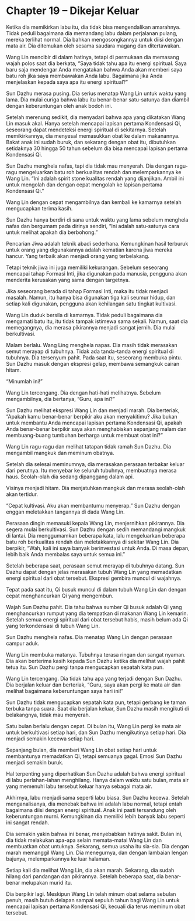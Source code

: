 # Chapter 19 – Dikejar Keluar

Ketika dia memikirkan labu itu, dia tidak bisa mengendalikan amarahnya. Tidak peduli bagaimana dia memandang labu dalam perjalanan pulang, mereka terlihat normal. Dia bahkan mengosongkannya untuk diisi dengan mata air. Dia ditemukan oleh sesama saudara magang dan ditertawakan.

Wang Lin mencibir di dalam hatinya, tetapi di permukaan dia memasang wajah polos saat dia berkata, “Saya tidak tahu apa itu energi spiritual. Saya baru saja mendengar Anda mengatakan bahwa Anda akan memberi saya batu roh jika saya membawakan Anda labu. Bagaimana jika Anda menjelaskan kepada saya apa itu energi spiritual?”

Sun Dazhu merasa pusing. Dia serius menatap Wang Lin untuk waktu yang lama. Dia mulai curiga bahwa labu itu benar-benar satu-satunya dan diambil dengan keberuntungan oleh anak bodoh ini.

Setelah merenung sedikit, dia menyadari bahwa apa yang dikatakan Wang Lin masuk akal. Hanya setelah mencapai lapisan pertama Kondensasi Qi, seseorang dapat mendeteksi energi spiritual di sekitarnya. Setelah memikirkannya, dia menyesal memasukkan obat ke dalam makanannya. Bakat anak ini sudah buruk, dan sekarang dengan obat itu, dibutuhkan setidaknya 30 hingga 50 tahun sebelum dia bisa mencapai lapisan pertama Kondensasi Qi.

Sun Dazhu menghela nafas, tapi dia tidak mau menyerah. Dia dengan ragu-ragu mengeluarkan batu roh berkualitas rendah dan melemparkannya ke Wang Lin. “Ini adalah spirit stone kualitas rendah yang dijanjikan. Ambil ini untuk mengolah dan dengan cepat mengolah ke lapisan pertama Kondensasi Qi.”

Wang Lin dengan cepat mengambilnya dan kembali ke kamarnya setelah mengucapkan terima kasih.

Sun Dazhu hanya berdiri di sana untuk waktu yang lama sebelum menghela nafas dan bergumam pada dirinya sendiri, “Ini adalah satu-satunya cara untuk melihat apakah dia berbohong.”

Pencarian Jiwa adalah teknik abadi sederhana. Kemungkinan hasil terburuk untuk orang yang digunakannya adalah kematian karena jiwa mereka hancur. Yang terbaik akan menjadi orang yang terbelakang.

Tetapi teknik jiwa ini juga memiliki kekurangan. Sebelum seseorang mencapai tahap Formasi Inti, jika digunakan pada manusia, pengguna akan menderita kerusakan yang sama dengan targetnya.

Jika seseorang berada di tahap Formasi Inti, maka itu tidak menjadi masalah. Namun, itu hanya bisa digunakan tiga kali seumur hidup, dan setiap kali digunakan, pengguna akan kehilangan satu tingkat kultivasi.

Wang Lin duduk bersila di kamarnya. Tidak peduli bagaimana dia mengamati batu itu, itu tidak tampak istimewa sama sekali. Namun, saat dia memegangnya, dia merasa pikirannya menjadi sangat jernih. Dia mulai berkultivasi.

Malam berlalu. Wang Ling menghela napas. Dia masih tidak merasakan semut merayap di tubuhnya. Tidak ada tanda-tanda energi spiritual di tubuhnya. Dia tersenyum pahit. Pada saat itu, seseorang membuka pintu. Sun Dazhu masuk dengan ekspresi gelap, membawa semangkuk cairan hitam.

“Minumlah ini!”

Wang Lin tercengang. Dia dengan hati-hati melihatnya. Sebelum mengambilnya, dia bertanya, “Guru, apa ini?”

Sun Dazhu melihat ekspresi Wang Lin dan menjadi marah. Dia berteriak, “Apakah kamu benar-benar berpikir aku akan menyakitimu? Jika bukan untuk membantu Anda mencapai lapisan pertama Kondensasi Qi, apakah Anda benar-benar berpikir saya akan menghabiskan sepanjang malam dan membuang-buang tumbuhan berharga untuk membuat obat ini?”

Wang Lin ragu-ragu dan melihat tatapan tidak ramah Sun Dazhu. Dia mengambil mangkuk dan meminum obatnya.

Setelah dia selesai meminumnya, dia merasakan perasaan terbakar keluar dari perutnya. Itu menyebar ke seluruh tubuhnya, membuatnya merasa haus. Seolah-olah dia sedang dipanggang dalam api.

Visinya menjadi hitam. Dia menjatuhkan mangkuk dan merasa seolah-olah akan tertidur.

“Cepat kultivasi. Aku akan membantumu menyerap.” Sun Dazhu dengan enggan meletakkan tangannya di dada Wang Lin.

Perasaan dingin memasuki kepala Wang Lin, menjernihkan pikirannya. Dia segera mulai berkultivasi. Sun Dazhu dengan sedih memandangi mangkuk di lantai. Dia menggumamkan beberapa kata, lalu mengeluarkan beberapa batu roh berkualitas rendah dan meletakkannya di sekitar Wang Lin. Dia berpikir, “Wah, kali ini saya banyak berinvestasi untuk Anda. Di masa depan, lebih baik Anda membalas saya untuk semua ini.”

Setelah beberapa saat, perasaan semut merayap di tubuhnya datang. Sun Dazhu dapat dengan jelas merasakan tubuh Wang Lin yang memadatkan energi spiritual dari obat tersebut. Ekspresi gembira muncul di wajahnya.

Tepat pada saat itu, Qi busuk muncul di dalam tubuh Wang Lin dan dengan cepat menghancurkan Qi yang mengembun.

Wajah Sun Dazhu pahit. Dia tahu bahwa sumber Qi busuk adalah Qi yang menghancurkan rumput yang dia tempatkan di makanan Wang Lin kemarin. Setelah semua energi spiritual dari obat tersebut habis, masih belum ada Qi yang terkondensasi di tubuh Wang Lin.

Sun Dazhu menghela nafas. Dia menatap Wang Lin dengan perasaan campur aduk.

Wang Lin membuka matanya. Tubuhnya terasa ringan dan sangat nyaman. Dia akan berterima kasih kepada Sun Dazhu ketika dia melihat wajah pahit tetua itu. Sun Dazhu pergi tanpa mengucapkan sepatah kata pun.

Wang Lin tercengang. Dia tidak tahu apa yang terjadi dengan Sun Dazhu. Dia berjalan keluar dan berteriak, “Guru, saya akan pergi ke mata air dan melihat bagaimana keberuntungan saya hari ini!”

Sun Dazhu tidak mengucapkan sepatah kata pun, tetapi gerbang ke taman terbuka tanpa suara. Saat dia berjalan keluar, Sun Dazhu masih mengikuti di belakangnya, tidak mau menyerah.

Satu bulan berlalu dengan cepat. Di bulan itu, Wang Lin pergi ke mata air untuk berkultivasi setiap hari, dan Sun Dazhu mengikutinya setiap hari. Dia menjadi semakin kecewa setiap hari.

Sepanjang bulan, dia memberi Wang Lin obat setiap hari untuk membantunya memadatkan Qi, tetapi semuanya gagal. Emosi Sun Dazhu menjadi semakin buruk.

Hal terpenting yang diperhatikan Sun Dazhu adalah bahwa energi spiritual di labu perlahan-lahan menghilang. Hanya dalam waktu satu bulan, mata air yang memenuhi labu tersebut keluar hanya sebagai mata air.

Akhirnya, labu menjadi sama seperti labu biasa. Sun Dazhu kecewa. Setelah menganalisanya, dia menebak bahwa ini adalah labu normal, tetapi entah bagaimana diisi dengan energi spiritual. Anak ini pasti tersandung oleh keberuntungan murni. Kemungkinan dia memiliki lebih banyak labu seperti ini sangat rendah.

Dia semakin yakin bahwa ini benar, menyebabkan hatinya sakit. Bulan ini, dia tidak melakukan apa-apa selain memata-matai Wang Lin dan membuatkan obat untuknya. Sekarang, semua usaha itu sia-sia. Dia dengan marah memanggil Wang Lin. Dia menegurnya, dan dengan lambaian lengan bajunya, melemparkannya ke luar halaman.

Setiap kali dia melihat Wang Lin, dia akan marah. Sekarang, dia sudah hilang dari pandangan dan pikirannya. Setelah beberapa saat, dia benar-benar melupakan murid itu.

Dia berpikir lagi. Meskipun Wang Lin telah minum obat selama sebulan penuh, masih butuh delapan sampai sepuluh tahun bagi Wang Lin untuk mencapai lapisan pertama Kondensasi Qi, kecuali dia terus meminum obat tersebut.
